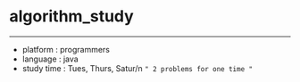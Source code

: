 # algorithm_study
----------------------------
- platform : programmers
- language : java
- study time : Tues, Thurs, Satur/n 
`" 2 problems for one time "`
